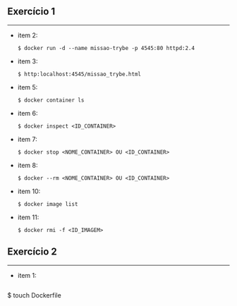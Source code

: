 ## Exercício 1
---
  - item 2:
    ```item2
    $ docker run -d --name missao-trybe -p 4545:80 httpd:2.4
    ```

  - item 3:
    ```item3
    $ http:localhost:4545/missao_trybe.html
    ```

  - item 5:
    ```item5
    $ docker container ls
    ```
  
  - item 6:
    ```item6
    $ docker inspect <ID_CONTAINER>
    ```

  - item 7:
    ```item7
    $ docker stop <NOME_CONTAINER> OU <ID_CONTAINER>
    ```

  - item 8:
    ```item8
    $ docker --rm <NOME_CONTAINER> OU <ID_CONTAINER>
    ```

  - item 10: 
    ```item10
    $ docker image list
    ```

  - item 11: 
    ```item11
    $ docker rmi -f <ID_IMAGEM>
    ```


## Exercício 2

---

 - item 1:
   ```
  $ touch Dockerfile
   ```